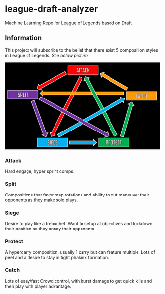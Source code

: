 # league-draft-analyzer
Machine Learning Repo for League of Legends based on Draft

## Information

This project will subscribe to the belief that there exist 5 composition styles in League of Legends. *See below picture*

![comp_styles](data/comp%20styles.png)

### Attack

Hard engage, hyper sprint comps.

### Split

Compositions that favor map rotations and ability to out maneuver their opponents as they make solo plays.

### Siege

Desire to play like a trebuchet. Want to setup at objectives and lockdown their position as they annoy their opponents

### Protect

A hypercarry composition, usually 1 carry but can feature multiple. Lots of peel and a desire to stay in tight phalanx formation.

### Catch

Lots of easy/fast Crowd control, with burst damage to get quick kills and then play with player advantage.
